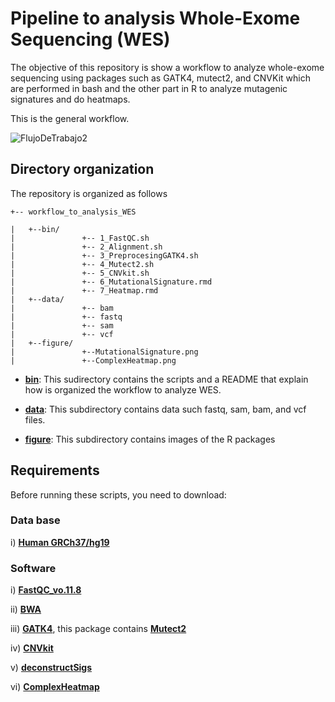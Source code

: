 # **Pipeline to analysis Whole-Exome Sequencing (WES)**

The objective of this repository is show a workflow to analyze whole-exome sequencing using packages such as GATK4, mutect2, and CNVKit which are performed in bash and the other part in R to analyze mutagenic signatures and do heatmaps.

This is the general workflow.



![FlujoDeTrabajo2](https://user-images.githubusercontent.com/53798505/63644484-9ef5dc00-c6af-11e9-9f0d-935508b21613.png)



## Directory organization


The repository is organized as follows

```
+-- workflow_to_analysis_WES

|	+--bin/
|	            +-- 1_FastQC.sh
|	            +-- 2_Alignment.sh
|	            +-- 3_PreprocesingGATK4.sh
|	            +-- 4_Mutect2.sh
|	            +-- 5_CNVkit.sh
|	            +-- 6_MutationalSignature.rmd
|	            +-- 7_Heatmap.rmd
|	+--data/
|	            +-- bam
|	            +-- fastq
|	            +-- sam
|	            +-- vcf
|	+--figure/
|	            +--MutationalSignature.png
|	            +--ComplexHeatmap.png
```

* [**bin**](https://github.com/Martinez-Gregorio-Hector/workflow_to_analysis_WES/tree/master/bin): This sudirectory contains the scripts and a README that explain how is organized the workflow to analyze WES.

* [**data**](https://github.com/Martinez-Gregorio-Hector/workflow_to_analysis_WES/tree/master/data): This subdirectory contains data such fastq, sam, bam, and vcf files.

* [**figure**](https://github.com/Martinez-Gregorio-Hector/workflow_to_analysis_WES/tree/master/figure): This subdirectory contains images of the R packages


## Requirements

Before running these scripts, you need to download:

### Data base

  i) [**Human GRCh37/hg19**](http://hgdownload.cse.ucsc.edu/downloads.html#human)
  
### Software
  
  i) [**FastQC_vo.11.8**](https://www.bioinformatics.babraham.ac.uk/projects/download.html#fastqc) 
  
  ii) [**BWA**](https://github.com/lh3/bwa)
  
  iii) [**GATK4**](https://github.com/broadinstitute/gatk#running), this package contains [**Mutect2**](https://www.nature.com/articles/nbt.2514)
  
  iv) [**CNVkit**](https://github.com/etal/cnvkit)
  
  v) [**deconstructSigs**](https://github.com/raerose01/deconstructSigs)
  
  vi) [**ComplexHeatmap**](https://github.com/Martinez-Gregorio-Hector/workflow_to_analysis_WES/tree/master/bintps://github.com/jokergoo/ComplexHeatmap)


